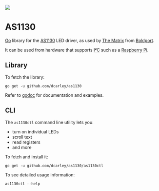 [![](https://godoc.org/github.com/dcarley/as1130?status.svg)][godoc]

[godoc]: http://godoc.org/github.com/dcarley/as1130

# AS1130

[Go][] library for the [AS1130][] LED driver, as used by [The Matrix][] from
[Boldport][].

[Go]: https://golang.org/
[AS1130]: http://ams.com/eng/Products/Power-Management/LED-Drivers/AS1130
[The Matrix]: https://www.boldport.com/products/the-matrix/
[Boldport]: http://www.boldport.club/

It can be used from hardware that supports [I²C][] such as a [Raspberry
Pi][].

[I²C]: https://en.wikipedia.org/wiki/I%C2%B2C
[Raspberry Pi]: https://pinout.xyz/pinout/i2c

## Library

To fetch the library:

```
go get -u github.com/dcarley/as1130
```

Refer to [godoc][] for documentation and examples.

## CLI

The `as1130ctl` command line utility lets you:

- turn on individual LEDs
- scroll text
- read registers
- and more

To fetch and install it:

```
go get -u github.com/dcarley/as1130/as1130ctl
```

To see detailed usage information:

```
as1130ctl --help
```
